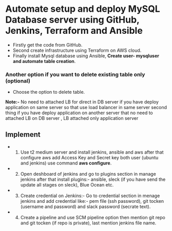 # Automate setup and deploy MySQL Database server using GitHub, Jenkins, Terraform and Ansible

* Firstly get the code from GitHub.
* Second create infrastructure using Terraform on AWS cloud.
* Finally install Mysql database using Ansible, **Create user- mysqluser and automate table creation**.

### Another option if you want to delete existing table only (optional)
* Choose the option to delete table.


**Note:-** No need to attached LB for direct in DB server if you have deploy application on same server so that use load balancer in same server second thing if you have deploy application on another server that no need to attached LB on DB server , LB attached only application server


## Implement

* 1. Use t2 medium server and install jenkins, ansible and aws after that configure aws add Access Key and Secret key both user 
(ubuntu and jenkins) use command **aws configure**.
* 2. Open deshboard of jenkins and go to plugins section in manage jenkins after that install plugins:- ansible, sleck (if you have send the update all stages on sleck), Blue Ocean etc.
* 3. Create credential on Jenkins:- Go to credential section in menage jenkins and add credential like:- pem file (ssh password), git tocken (username and password) and slack password (secrate text).
* 4. Create a pipeline and use SCM pipeline option then mention git repo and git tocken (if repo is private), last mention jenkins file name.
